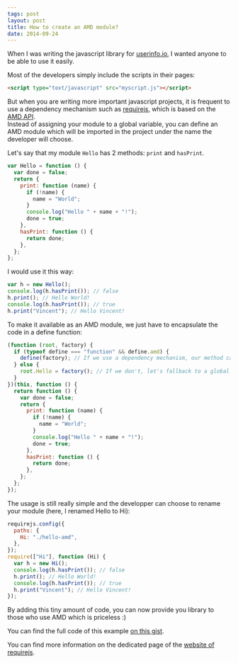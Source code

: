 ```yaml
---
tags: post
layout: post
title: How to create an AMD module?
date: 2014-09-24
---
```


When I was writing the javascript library for [userinfo.io](http://userinfo.io), I wanted anyone to be able to use it easily.

Most of the developers simply include the scripts in their pages:

```html
<script type="text/javascript" src="myscript.js"></script>
```

But when you are writing more important javascript projects, it is frequent to use a dependency mechanism such as [requirejs](http://requirejs.org/), which is based on the [AMD API](https://github.com/amdjs/amdjs-api/wiki/AMD).  
Instead of assigning your module to a global variable, you can define an AMD module which will be imported in the project under the name the developer will choose.

<!--more-->

Let's say that my module `Hello` has 2 methods: `print` and `hasPrint`.

```js
var Hello = function () {
  var done = false;
  return {
    print: function (name) {
      if (!name) {
        name = "World";
      }
      console.log("Hello " + name + "!");
      done = true;
    },
    hasPrint: function () {
      return done;
    },
  };
};
```

I would use it this way:

```js
var h = new Hello();
console.log(h.hasPrint()); // false
h.print(); // Hello World!
console.log(h.hasPrint()); // true
h.print("Vincent"); // Hello Vincent!
```

To make it available as an AMD module, we just have to encapsulate the code in a define function:

```js
(function (root, factory) {
  if (typeof define === "function" && define.amd) {
    define(factory); // If we use a dependency mechanism, our method can be injected
  } else {
    root.Hello = factory(); // If we don't, let's fallback to a global variable
  }
})(this, function () {
  return function () {
    var done = false;
    return {
      print: function (name) {
        if (!name) {
          name = "World";
        }
        console.log("Hello " + name + "!");
        done = true;
      },
      hasPrint: function () {
        return done;
      },
    };
  };
});
```

The usage is still really simple and the developper can choose to rename your module (here, I renamed Hello to Hi):

```js
requirejs.config({
  paths: {
    Hi: "./hello-amd",
  },
});
require(["Hi"], function (Hi) {
  var h = new Hi();
  console.log(h.hasPrint()); // false
  h.print(); // Hello World!
  console.log(h.hasPrint()); // true
  h.print("Vincent"); // Hello Vincent!
});
```

By adding this tiny amount of code, you can now provide you library to those who use AMD which is priceless :)

You can find the full code of this example [on this gist](https://gist.github.com/vdurmont/518197dbe0714053e0ca).

You can find more information on the dedicated page of the [website of requirejs](http://requirejs.org/docs/whyamd.html).
